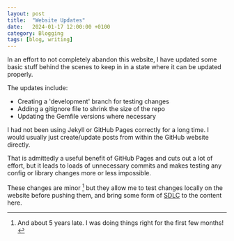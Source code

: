 ```yaml
---
layout: post
title:  "Website Updates"
date:   2024-01-17 12:00:00 +0100
category: Blogging
tags: [blog, writing]
---
```


In an effort to not completely abandon this website, I have updated some basic stuff behind the scenes to keep in in a state where it can be updated properly. 

The updates include:
- Creating a 'development' branch for testing changes
- Adding a gitignore file to shrink the size of the repo
- Updating the Gemfile versions where necessary

I had not been using Jekyll or GitHub Pages correctly for a long time. I would usually just create/update posts from within the GitHub website directly. 

That is admittedly a useful benefit of GitHub Pages and cuts out a lot of effort, but it leads to loads of unnecessary commits and makes testing any config or library changes more or less impossible. 

These changes are minor [^1] but they allow me to test changes locally on the website before pushing them, and bring some form of [SDLC][sdlc] to the content here. 

[^1]:And about 5 years late. I was doing things right for the first few months!

[sdlc]:https://en.wikipedia.org/wiki/Systems_development_life_cycle
